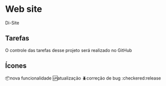 # Web site 
Di-Site

## Tarefas

O controle das tarefas desse projeto será realizado no GitHub

## Ícones

:package:nova funcionalidade
:up:atualização 
:beetle:correção de bug
:checkered:release